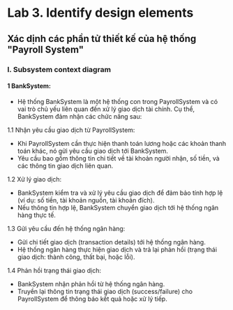 # Lab 3. Identify design elements
## Xác dịnh các phần tử thiết kế của hệ thống "Payroll System"
### I. Subsystem context diagram
 #### 1 BankSystem:
  - Hệ thống BankSystem là một hệ thống con trong PayrollSystem và có vai trò chủ yếu liên quan đến xử lý giao dịch tài chính. Cụ thể, BankSystem đảm nhận các chức năng sau:
    
 1.1 Nhận yêu cầu giao dịch từ PayrollSystem:
- Khi PayrollSystem cần thực hiện thanh toán lương hoặc các khoản thanh toán khác, nó gửi yêu cầu giao dịch tới BankSystem.
- Yêu cầu bao gồm thông tin chi tiết về tài khoản người nhận, số tiền, và các thông tin giao dịch liên quan.
    
 1.2 Xử lý giao dịch:
- BankSystem kiểm tra và xử lý yêu cầu giao dịch để đảm bảo tính hợp lệ (ví dụ: số tiền, tài khoản nguồn, tài khoản đích).
- Nếu thông tin hợp lệ, BankSystem chuyển giao dịch tới hệ thống ngân hàng thực tế.
    
1.3 Gửi yêu cầu đến hệ thống ngân hàng:
- Gửi chi tiết giao dịch (transaction details) tới hệ thống ngân hàng.
- Hệ thống ngân hàng thực hiện giao dịch và trả lại phản hồi (trạng thái giao dịch: thành công, thất bại, hoặc lỗi).
    
 1.4 Phản hồi trạng thái giao dịch:
- BankSystem nhận phản hồi từ hệ thống ngân hàng.
- Truyền lại thông tin trạng thái giao dịch (success/failure) cho PayrollSystem để thông báo kết quả hoặc xử lý tiếp.
